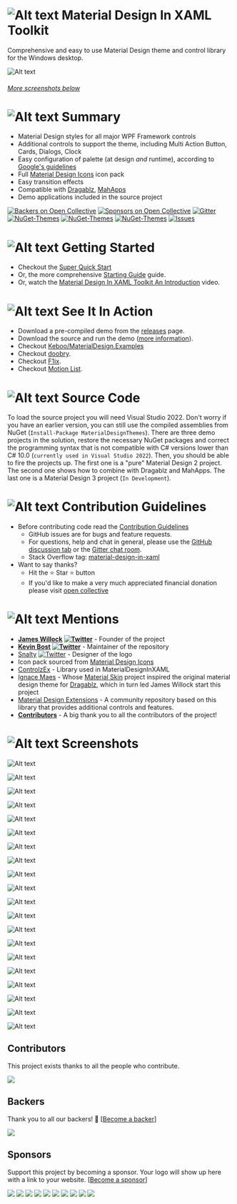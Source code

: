 # ![Alt text](web/images/MD4XAML64.png "Material Design In XAML Toolkit") Material Design In XAML Toolkit

Comprehensive and easy to use Material Design theme and control library for the Windows desktop.

![Alt text](web/images/screen-home.png "Material Design Demo")

###### [More screenshots below](#Screenshots)

# ![Alt text](web/images/MD4XAML28.png "Summary") Summary

- Material Design styles for all major WPF Framework controls
- Additional controls to support the theme, including Multi Action Button, Cards, Dialogs, Clock
- Easy configuration of palette (at design _and_ runtime), according to [Google's guidelines](https://material.io/design/)
- Full [Material Design Icons](https://materialdesignicons.com/) icon pack
- Easy transition effects
- Compatible with [Dragablz](https://github.com/ButchersBoy/Dragablz), [MahApps](https://github.com/MahApps/MahApps.Metro)
- Demo applications included in the source project

[![Backers on Open Collective](https://opencollective.com/materialdesigninxaml/backers/badge.svg)](#backers) [![Sponsors on Open Collective](https://opencollective.com/materialdesigninxaml/sponsors/badge.svg)](#sponsors) [![Gitter](https://img.shields.io/badge/Gitter-Join%20Chat,%20Get%20Help,%20Say%20Hello!-green.svg?style=flat-square)](https://gitter.im/ButchersBoy/MaterialDesignInXamlToolkit)
[![NuGet-Themes](https://img.shields.io/nuget/v/MaterialDesignThemes.svg?label=NuGet:%20Themes&style=flat-square)](https://www.nuget.org/packages/MaterialDesignThemes/)
[![NuGet-Themes](<https://img.shields.io/nuget/vpre/MaterialDesignThemes.svg?label=NuGet:%20Themes%20(CI)&style=flat-square>)](https://www.nuget.org/packages/MaterialDesignThemes/)
[![NuGet-Themes](https://img.shields.io/nuget/vpre/MaterialDesignColors.svg?label=NuGet:%20Colours&style=flat-square)](https://www.nuget.org/packages/MaterialDesignColors/)
[![Issues](https://img.shields.io/github/issues/MaterialDesignInXAML/MaterialDesignInXamlToolkit.svg?style=flat-square)](https://github.com/MaterialDesignInXAML/MaterialDesignInXamlToolkit/issues)

# ![Alt text](web/images/MD4XAML28.png "How Can I Use The Themes?") Getting Started

- Checkout the [Super Quick Start](https://github.com/MaterialDesignInXAML/MaterialDesignInXamlToolkit/wiki/Super-Quick-Start)
- Or, the more comprehensive [Starting Guide](https://github.com/MaterialDesignInXAML/MaterialDesignInXamlToolkit/wiki/Getting-Started) guide.
- Or, watch the [Material Design In XAML Toolkit An Introduction](https://www.youtube.com/watch?v=-n5yeEOsbCk) video.

# ![Alt text](web/images/MD4XAML28.png "In Action") See It In Action

- Download a pre-compiled demo from the [releases](https://github.com/MaterialDesignInXAML/MaterialDesignInXamlToolkit/releases) page.
- Download the source and run the demo ([more information](https://github.com/MaterialDesignInXAML/MaterialDesignInXamlToolkit/wiki/Compiling-From-Source)).
- Checkout [Keboo/MaterialDesign.Examples](https://github.com/Keboo/MaterialDesignInXaml.Examples)
- Checkout [doobry](http://materialdesigninxaml.net/doobry).
- Checkout [F1ix](http://materialdesigninxaml.net/f1ix).
- Checkout [Motion List](https://github.com/MaterialDesignInXAML/MotionList).

# ![Alt text](web/images/MD4XAML28.png "How Can I Use The Themes?") Source Code

To load the source project you will need Visual Studio 2022. Don't worry if you have an earlier version, you can still use the compiled assemblies from NuGet (`Install-Package MaterialDesignThemes`). There are three demo projects in the solution, restore the necessary NuGet packages and correct the programming syntax that is not compatible with C# versions lower than C# 10.0 (`currently used in Visual Studio 2022`). Then, you should be able to fire the projects up. The first one is a "pure" Material Design 2 project. The second one shows how to combine with Dragablz and MahApps. The last one is a Material Design 3 project (`In Development`).

# ![Alt text](web/images/MD4XAML28.png "Contributions") Contribution Guidelines

- Before contributing code read the [Contribution Guidelines](.github/CONTRIBUTING.md)
  - GitHub issues are for bugs and feature requests.
  - For questions, help and chat in general, please use the [GitHub discussion tab](https://github.com/MaterialDesignInXAML/MaterialDesignInXamlToolkit/discussions) or the [Gitter chat room](https://gitter.im/ButchersBoy/MaterialDesignInXamlToolkit).
  - Stack Overflow tag: [material-design-in-xaml](http://stackoverflow.com/questions/tagged/material-design-in-xaml)
- Want to say thanks?
  - Hit the :star: Star :star: button
  - If you'd like to make a very much appreciated financial donation please visit <a href='https://opencollective.com/materialdesigninxaml'>open collective</a>

# ![Alt text](web/images/MD4XAML28.png "Mentions") Mentions

- **[James Willock](https://github.com/ButchersBoy)
[![Twitter](https://img.shields.io/badge/twitter-%40james__willock-55acee.svg?style=flat-square)](https://twitter.com/James_Willock)** - Founder of the project
- **[Kevin Bost](https://github.com/Keboo)
[![Twitter](https://img.shields.io/badge/twitter-%40kitokeboo-55acee.svg?style=flat-square)](https://twitter.com/kitokeboo)** - Maintainer of the repository
- [Snalty](https://github.com/snalty)
[![Twitter](https://img.shields.io/badge/twitter-%40snalty-55acee.svg?style=flat-square)](https://twitter.com/snalty) - Designer of the logo
- Icon pack sourced from [Material Design Icons](https://materialdesignicons.com/)
- [ControlzEx](https://github.com/ControlzEx/ControlzEx) - Library used in MaterialDesignInXAML
- [Ignace Maes](https://github.com/IgnaceMaes) - Whose [Material Skin](https://github.com/IgnaceMaes/MaterialSkin) project inspired the original material design theme for [Dragablz](https://github.com/ButchersBoy/Dragablz), which in turn led James Willock start this project
- [Material Design Extensions](https://github.com/spiegelp/MaterialDesignExtensions) - A community repository based on this library that provides additional controls and features.
- **[Contributors](https://github.com/MaterialDesignInXAML/MaterialDesignInXamlToolkit/graphs/contributors)** - A big thank you to all the contributors of the project!

# <a name="Screenshots"></a>![Alt text](web/images/MD4XAML28.png "Screenshots") Screenshots

![Alt text](web/images/screen-buttons.png "Buttons")

![Alt text](web/images/screen-toggles.png "Toggles")

![Alt text](web/images/screen-fields.png "Fields")

![Alt text](web/images/screen-comboboxes.png "ComboBoxes")

![Alt text](web/images/screen-palette.png "Palette")

![Alt text](web/images/screen-colortools.png "Color Tools")

![Alt text](web/images/screen-pickers.png "Pickers")

![Alt text](web/images/screen-iconpack.png "Icons")

![Alt text](web/images/screen-cards.png "Cards")

![Alt text](web/images/screen-menutoolbar.png "Menus and Toolbars")

![Alt text](web/images/screen-progress.png "Progress Bars")

![Alt text](web/images/screen-dialogs.png "Dialogs")

![Alt text](web/images/screen-lists.png "Lists")

![Alt text](web/images/screen-treeview.png "Tree View")

![Alt text](web/images/screen-sliders.png "Sliders")

![Alt text](web/images/screen-chips.png "Chips")

![Alt text](web/images/screen-typography.png "Typography")

![Alt text](web/images/screen-groupbox.png "Group Box")

![Alt text](web/images/screen-snackbars.png "Snackbars")

![Alt text](web/images/screen-elevation.png "Elevation")

## Contributors

This project exists thanks to all the people who contribute.

<a href="https://github.com/MaterialDesignInXAML/MaterialDesignInXamlToolkit/graphs/contributors">
  <img src="https://contrib.rocks/image?repo=MaterialDesignInXAML/MaterialDesignInXamlToolkit" />
</a>

## Backers

Thank you to all our backers! 🙏 [[Become a backer](https://opencollective.com/materialdesigninxaml#backer)]

<a href="https://opencollective.com/materialdesigninxaml#backers" target="_blank"><img src="https://opencollective.com/materialdesigninxaml/backers.svg?width=890"></a>

## Sponsors

Support this project by becoming a sponsor. Your logo will show up here with a link to your website. [[Become a sponsor](https://opencollective.com/materialdesigninxaml#sponsor)]

<a href="https://opencollective.com/materialdesigninxaml/sponsor/0/website" target="_blank"><img src="https://opencollective.com/materialdesigninxaml/sponsor/0/avatar.svg"></a>
<a href="https://opencollective.com/materialdesigninxaml/sponsor/1/website" target="_blank"><img src="https://opencollective.com/materialdesigninxaml/sponsor/1/avatar.svg"></a>
<a href="https://opencollective.com/materialdesigninxaml/sponsor/2/website" target="_blank"><img src="https://opencollective.com/materialdesigninxaml/sponsor/2/avatar.svg"></a>
<a href="https://opencollective.com/materialdesigninxaml/sponsor/3/website" target="_blank"><img src="https://opencollective.com/materialdesigninxaml/sponsor/3/avatar.svg"></a>
<a href="https://opencollective.com/materialdesigninxaml/sponsor/4/website" target="_blank"><img src="https://opencollective.com/materialdesigninxaml/sponsor/4/avatar.svg"></a>
<a href="https://opencollective.com/materialdesigninxaml/sponsor/5/website" target="_blank"><img src="https://opencollective.com/materialdesigninxaml/sponsor/5/avatar.svg"></a>
<a href="https://opencollective.com/materialdesigninxaml/sponsor/6/website" target="_blank"><img src="https://opencollective.com/materialdesigninxaml/sponsor/6/avatar.svg"></a>
<a href="https://opencollective.com/materialdesigninxaml/sponsor/7/website" target="_blank"><img src="https://opencollective.com/materialdesigninxaml/sponsor/7/avatar.svg"></a>
<a href="https://opencollective.com/materialdesigninxaml/sponsor/8/website" target="_blank"><img src="https://opencollective.com/materialdesigninxaml/sponsor/8/avatar.svg"></a>
<a href="https://opencollective.com/materialdesigninxaml/sponsor/9/website" target="_blank"><img src="https://opencollective.com/materialdesigninxaml/sponsor/9/avatar.svg"></a>
